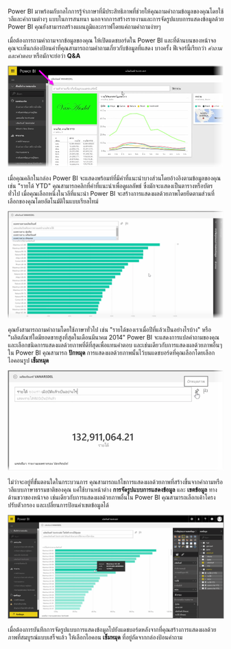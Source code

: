 Power BI มาพร้อมกับกลไกการรู้จำภาษาที่มีประสิทธิภาพที่ช่วยให้คุณถามคำถามข้อมูลของคุณโดยใช้วลีและคำถามต่างๆ แบบในการสนทนา นอกจากการสร้างรายงานและการจัดรูปแบบการแสดงข้อมูลด้วย Power BI คุณยังสามารถสร้างแผนภูมิและกราฟโดยแค่ถามคำถามง่ายๆ

เมื่อต้องการถามคำถามจากข้อมูลของคุณ ให้เปิดแดชบอร์ดใน Power BI และที่ด้านบนของหน้าจอคุณจะเห็นกล่องป้อนค่าที่คุณสามารถถามคำถามเกี่ยวกับข้อมูลที่แสดง บางครั้ง ฟีเจอร์นี้เรียกว่า *คำถามและคำตอบ* หรือมักจะย่อว่า **Q&A**

![](media/4-3-asking-questions-natural-language/4-3_1.png)

เมื่อคุณคลิกในกล่อง Power BI จะแสดงพร้อมท์ที่มีคำที่แนะนำบางส่วนโดยอ้างอิงตามข้อมูลของคุณ เช่น "รายได้ YTD" คุณสามารถคลิกที่คำที่แนะนำเพื่อดูผลลัพธ์ ซึ่งมักจะแสดงเป็นตารางหรือบัตรทั่วไป เมื่อคุณเลือกหนึ่งในวลีที่แนะนำ Power BI จะสร้างการแสดงผลด้วยภาพโดยยึดตามส่วนที่เลือกของคุณโดยอัตโนมัติในแบบเรียลไทม์

![](media/4-3-asking-questions-natural-language/4-3_2.png)

คุณยังสามารถถามคำถามโดยใช้ภาษาทั่วไป เช่น "รายได้ของเราเมื่อปีที่แล้วเป็นอย่างไรบ้าง" หรือ "ผลิตภัณฑ์ใดมียอดขายสูงที่สุดในเดือนมีนาคม 2014" Power BI จะแสดงการแปลคำถามของคุณ และเลือกชนิดการแสดงผลด้วยภาพที่ดีที่สุดเพื่อแทนคำตอบ และเช่นเดียวกับการแสดงผลด้วยภาพอื่นๆ ใน Power BI คุณสามารถ **ปักหมุด** การแสดงผลด้วยภาพนั้นไว้บนแดชบอร์ดที่คุณเลือกโดยเลือกไอคอนรูป **เข็มหมุด**

![](media/4-3-asking-questions-natural-language/4-3_3.png)

ไม่ว่าจะอยู่ที่ขั้นตอนใดในกระบวนการ คุณสามารถแก้ไขการแสดงผลด้วยภาพที่สร้างขึ้นจากคำถามหรือวลีแบบภาษาธรรมชาติของคุณ แค่ใช้บานหน้าต่าง **การจัดรูปแบบการแสดงข้อมูล** และ **เขตข้อมูล** ทางด้านขวาของหน้าจอ เช่นเดียวกับการแสดงผลด้วยภาพอื่นใน Power BI คุณสามารถเลือกเค้าโครง ปรับตัวกรอง และเปลี่ยนการป้อนค่าเขตข้อมูลได้

![](media/4-3-asking-questions-natural-language/4-3_4.png)

เมื่อต้องการบันทึกการจัดรูปแบบการแสดงข้อมูลไปยังแดชบอร์ดหลังจากที่คุณสร้างการแสดงผลด้วยภาพที่สมบูรณ์แบบเสร็จแล้ว ให้เลือกไอคอน **เข็มหมุด** ที่อยู่ถัดจากกล่องป้อนคำถาม

